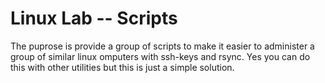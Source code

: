 <h1>Linux Lab -- Scripts</h1>
The puprose is provide a group of scripts to make it easier to administer a group of similar linux omputers with ssh-keys and rsync. Yes you can do this with other utilities but this is just a simple solution.
<p>
